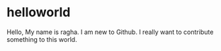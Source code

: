 # helloworld
Hello, My name is ragha. I am new to Github. I really want to contribute something to this world.
